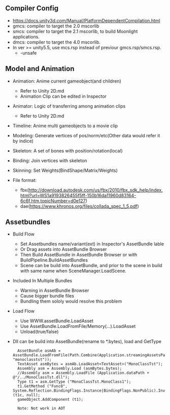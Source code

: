 ## Compiler Config
- https://docs.unity3d.com/Manual/PlatformDependentCompilation.html
- gmcs: compiler to target the 2.0 mscorlib
- smcs: compiler to target the 2.1 mscorlib, to build Moonlight applications.
- dmcs: compiler to target the 4.0 mscorlib.
- In ver >= unity5.5, use mcs.rsp instead of previour gmcs.rsp/smcs.rsp.
    - -unsafe
## Model and Animation
- Animation: Anime current gameobject(and children)
    - Refer to Unity 2D.md
    - Animation Clip can be edited in Inspector
- Animator: Logic of transferring among animation clips
    - Refer to Unity 2D.md
- Timeline: Anime multi gameobjects to a movie clip

- Modeling: Generate vertices of pos/norm/etc(Other data would refer it by indice)
- Skeleton: A set of bones with position/rotation(local)
- Binding: Join vertices with skeleton
- Skinning: Set Weights(BindShape/Matrix/Weights)
- File format:
    - fbx(http://download.autodesk.com/us/fbx/2010/fbx_sdk_help/index.html?url=WS1a9193826455f5ff-150b16da11960d83164-6c6f.htm,topicNumber=d0e127)
    - dae(https://www.khronos.org/files/collada_spec_1_5.pdf)
## Assetbundles
- Build Flow
    - Set Assetbundles name/variant(ext) in Inspector's AssetBundle lable
    - Or Drag assets into AssetBundle Browser
    - Then Build AssetBundle in AssetBundle Browser or with BuildPipeline.BuildAssetBundles
    - Scene can be build into AssetBundle, and prior to the scene in build with same name when SceneManager.LoadScene.
- Included In Multiple Bundles
    - Warning in AssetBundle Browser
    - Cause bigger bundle files
    - Bundling them sololy would resolve this problem
- Load Flow
    - Use WWW.assetBundle.LoadAsset
    - Use AssetBundle.LoadFromFile/Memory(...).LoadAsset
    - Unload(true/false)
- Dll can be build into AssetBundle(rename to *.bytes), load and GetType

        AssetBundle asmAb = AssetBundle.LoadFromFile(Path.Combine(Application.streamingAssetsPath, "monoclasstst"));
        TextAsset asmBytes = asmAb.LoadAsset<TextAsset>("MonoClassTst");
        Assembly asm = Assembly.Load (asmBytes.bytes);
        //Assembly asm = Assembly.LoadFile (Application.dataPath + @"/../MonoClassTst.dll");
		Type t1 = asm.GetType ("MonoClassTst.MonoClass1");
        t1.GetMethod ("Func0", System.Reflection.BindingFlags.Instance|BindingFlags.NonPublic).Invoke (t1c, null);
        gameObject.AddComponent (t1);

        Note: Not work in AOT